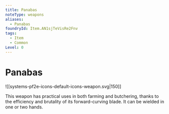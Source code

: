 ```yaml
---
title: Panabas
noteType: weapons
aliases:
  - Panabas
foundryId: Item.AN1sjTeVisRe2Fnv
tags:
  - Item
  - Common
Level: 0
---
```


# Panabas
![[systems-pf2e-icons-default-icons-weapon.svg|150]]

This weapon has practical uses in both farming and butchering, thanks to the efficiency and brutality of its forward-curving blade. It can be wielded in one or two hands.
